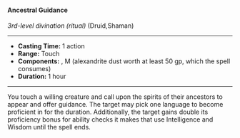 #### Ancestral Guidance
*3rd-level divination* *(ritual)* (Druid,Shaman)
___
- **Casting Time:** 1 action
- **Range:** Touch
- **Components:** , M (alexandrite dust worth at least 50 gp, which the spell consumes)
- **Duration:** 1 hour
---
You touch a willing creature and call upon the spirits of their ancestors to appear and offer guidance. The target may pick one language to become proficient in for the duration. Additionally, the target gains double its proficiency bonus for ability checks it makes that use Intelligence and Wisdom until the spell ends.
